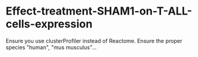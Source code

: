 # Effect-treatment-SHAM1-on-T-ALL-cells-expression

Ensure you use clusterProfiler instead of Reactome.
Ensure the proper species "human", "mus musculus"...
